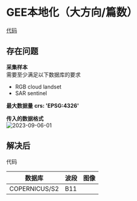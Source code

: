# GEE本地化（大方向/篇数）
[代码](https://github.com/ZYJ-Group/Tanghy/blob/main/4-weekly_work/2023-09-06/2023-09-06-01.txt)

## 存在问题
**采集样本**  
  需要至少满足以下数据库的要求
- RGB 
cloud landset
- SAR
sentinel

**最大数据量**
**crs: 'EPSG:4326'**

**传入的数据格式**  
![2023-09-06-01](https://github.com/ZYJ-Group/Tanghy/assets/94824386/18b1f86b-3718-47b9-b04f-95bed7bd5b69)  

## 解决后
代码

| 数据库 | 波段 | 图像 |
| --- | --- | --- |
COPERNICUS/S2 | B11 | 

